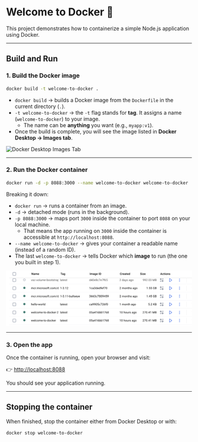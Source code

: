 # Welcome to Docker 🚀

This project demonstrates how to containerize a simple Node.js application using Docker.

---

## Build and Run

### 1. Build the Docker image
```bash
docker build -t welcome-to-docker .
```

- `docker build` → builds a Docker image from the `Dockerfile` in the current directory (`.`).  
- `-t welcome-to-docker` → the `-t` flag stands for **tag**. It assigns a name (`welcome-to-docker`) to your image.  
  - The name can be **anything** you want (e.g., `myapp:v1`).  
- Once the build is complete, you will see the image listed in **Docker Desktop → Images tab**.  


![Docker Desktop Images Tab](docs/screenshots/docker-desktop-images.png)

---

### 2. Run the Docker container
```bash
docker run -d -p 8088:3000 --name welcome-to-docker welcome-to-docker
```

Breaking it down:

- `docker run` → runs a container from an image.  
- `-d` → detached mode (runs in the background).  
- `-p 8088:3000` → maps port `3000` inside the container to port `8088` on your local machine.  
  - That means the app running on `3000` inside the container is accessible at `http://localhost:8088`.  
- `--name welcome-to-docker` → gives your container a readable name (instead of a random ID).  
- The last `welcome-to-docker` → tells Docker which **image** to run (the one you built in step 1).  

![Docker Desktop Containers Tab](screenshots/docker-desktop-images.png)

---

### 3. Open the app
Once the container is running, open your browser and visit:

👉 [http://localhost:8088](screenshots/docker-desktop-containers.png)

You should see your application running.

---

## Stopping the container
When finished, stop the container either from Docker Desktop or with:

```bash
docker stop welcome-to-docker
```

